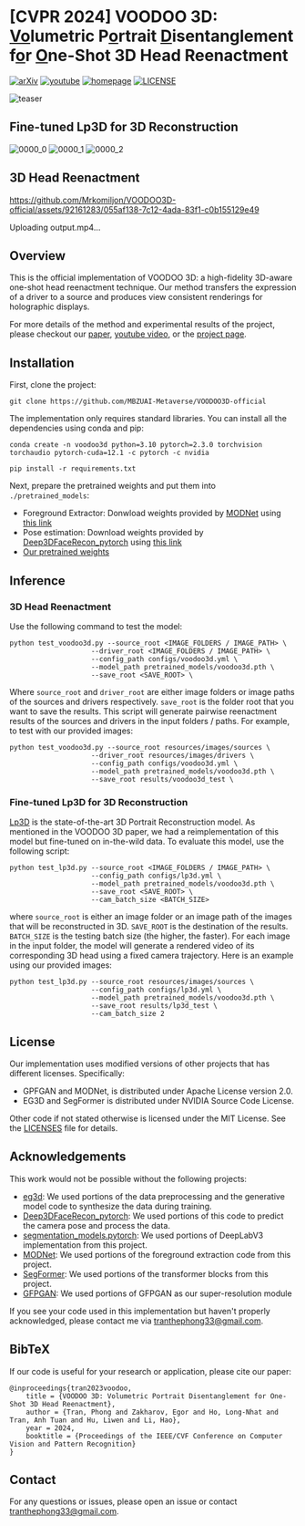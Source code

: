 # [CVPR 2024] VOODOO 3D: <ins>Vo</ins>lumetric P<ins>o</ins>rtrait <ins>D</ins>isentanglement f<ins>o</ins>r <ins>O</ins>ne-Shot 3D Head Reenactment

[![arXiv](https://img.shields.io/badge/arXiv-2312.04651-red?logo=arxiv&logoColor=red)](https://arxiv.org/abs/2312.04651)
[![youtube](https://img.shields.io/badge/video-Youtube-white?logo=youtube&logoColor=red)](https://arxiv.org/abs/2312.04651)
[![homepage](https://img.shields.io/badge/project-Homepage-orange?logo=Homepage&logoColor=orange)](https://arxiv.org/abs/2312.04651)
[![LICENSE](https://img.shields.io/badge/license-MIT-blue?logo=C&logoColor=blue)](https://github.com/MBZUAI-Metaverse/VOODOO3D-official/LICENSE)

![teaser](./resources/github_readme/teaser.gif)

## Fine-tuned Lp3D for 3D Reconstruction


![0000_0](https://github.com/Mrkomiljon/VOODOO3D-official/assets/92161283/4c82aa93-d6bc-4d6e-a845-f899f9467b58)
![0000_1](https://github.com/Mrkomiljon/VOODOO3D-official/assets/92161283/bc0ff381-db9e-4c32-9af5-37b5a3f94eca)
![0000_2](https://github.com/Mrkomiljon/VOODOO3D-official/assets/92161283/e537f6bd-f5ec-4c4a-b1ef-feeba64742a4)


## 3D Head Reenactment

https://github.com/Mrkomiljon/VOODOO3D-official/assets/92161283/055af138-7c12-4ada-83f1-c0b155129e49




Uploading output.mp4…



## Overview
This is the official implementation of VOODOO 3D: a high-fidelity 3D-aware one-shot head reenactment technique. Our method transfers the expression of a driver to a source and produces view consistent renderings for holographic displays.

For more details of the method and experimental results of the project, please checkout our [paper](https://arxiv.org/abs/2312.04651), [youtube video](https://www.youtube.com/watch?v=Gu3oPG0_BaE), or the [project page](https://p0lyfish.github.io/voodoo3d/).

## Installation
First, clone the project:
```
git clone https://github.com/MBZUAI-Metaverse/VOODOO3D-official
```
The implementation only requires standard libraries. You can install all the dependencies using conda and pip:
```
conda create -n voodoo3d python=3.10 pytorch=2.3.0 torchvision torchaudio pytorch-cuda=12.1 -c pytorch -c nvidia

pip install -r requirements.txt
```

Next, prepare the pretrained weights and put them into `./pretrained_models`:
- Foreground Extractor: Donwload weights provided by [MODNet](https://github.com/ZHKKKe/MODNet) using [this link](https://drive.google.com/file/d/1mcr7ALciuAsHCpLnrtG_eop5-EYhbCmz/view?usp=drive_link)
- Pose estimation: Download weights provided by [Deep3DFaceRecon_pytorch](https://github.com/sicxu/Deep3DFaceRecon_pytorch) using [this link](https://mbzuaiac-my.sharepoint.com/:u:/g/personal/the_tran_mbzuai_ac_ae/EXlLGrp1Km1EkhObscL8r18BwI39MEq-4QLHb5MQMN0egw?e=gNfQI9)
- [Our pretrained weights](https://mbzuaiac-my.sharepoint.com/:u:/g/personal/the_tran_mbzuai_ac_ae/ETxx3EQF6QFPkviUD9ivk6EBmdVrE8_0j8qtIi59ThkBBQ?e=UkSCh2)

## Inference
### 3D Head Reenactment
Use the following command to test the model:
```
python test_voodoo3d.py --source_root <IMAGE_FOLDERS / IMAGE_PATH> \
                    --driver_root <IMAGE_FOLDERS / IMAGE_PATH> \
                    --config_path configs/voodoo3d.yml \
                    --model_path pretrained_models/voodoo3d.pth \
                    --save_root <SAVE_ROOT> \
```
Where `source_root` and `driver_root` are either image folders or image paths of the sources and drivers respectively. `save_root` is the folder root that you want to save the results. This script will generate pairwise reenactment results of the sources and drivers in the input folders / paths. For example, to test with our provided images:
```
python test_voodoo3d.py --source_root resources/images/sources \
                    --driver_root resources/images/drivers \
                    --config_path configs/voodoo3d.yml \
                    --model_path pretrained_models/voodoo3d.pth \
                    --save_root results/voodoo3d_test \
```
### Fine-tuned Lp3D for 3D Reconstruction
[Lp3D](https://research.nvidia.com/labs/nxp/lp3d/) is the state-of-the-art 3D Portrait Reconstruction model. As mentioned in the VOODOO 3D paper, we had a reimplementation of this model but fine-tuned on in-the-wild data. To evaluate this model, use the following script:
```
python test_lp3d.py --source_root <IMAGE_FOLDERS / IMAGE_PATH> \
                    --config_path configs/lp3d.yml \
                    --model_path pretrained_models/voodoo3d.pth \
                    --save_root <SAVE_ROOT> \
                    --cam_batch_size <BATCH_SIZE>
```
where `source_root` is either an image folder or an image path of the images that will be reconstructed in 3D. `SAVE_ROOT` is the destination of the results. `BATCH_SIZE` is the testing batch size (the higher, the faster). For each image in the input folder, the model will generate a rendered video of its corresponding 3D head using a fixed camera trajectory. Here is an example using our provided images:
```
python test_lp3d.py --source_root resources/images/sources \
                    --config_path configs/lp3d.yml \
                    --model_path pretrained_models/voodoo3d.pth \
                    --save_root results/lp3d_test \
                    --cam_batch_size 2
```

## License

Our implementation uses modified versions of other projects that has different licenses. Specifically:
- GPFGAN and MODNet,  is distributed under Apache License version 2.0.
- EG3D and SegFormer is distributed under NVIDIA Source Code License.

Other code if not stated otherwise is licensed under the MIT License. See the [LICENSES](LICENSES) file for details.

## Acknowledgements
This work would not be possible without the following projects:

- [eg3d](https://github.com/NVlabs/eg3d): We used portions of the data preprocessing and the generative model code to synthesize the data during training.
- [Deep3DFaceRecon_pytorch](https://github.com/sicxu/Deep3DFaceRecon_pytorch): We used portions of this code to predict the camera pose and process the data.
- [segmentation_models.pytorch](https://github.com/qubvel/segmentation_models.pytorch): We used portions of DeepLabV3 implementation from this project.
- [MODNet](https://github.com/ZHKKKe/MODNet): We used portions of the foreground extraction code from this project.
- [SegFormer](https://github.com/NVlabs/SegFormer): We used portions of the transformer blocks from this project.
- [GFPGAN](https://github.com/TencentARC/GFPGAN): We used portions of GFPGAN as our super-resolution module

If you see your code used in this implementation but haven't properly acknowledged, please contact me via [tranthephong33@gmail.com](tranthephong33@gmail.com).

## BibTeX
If our code is useful for your research or application, please cite our paper:
```
@inproceedings{tran2023voodoo,
	title = {VOODOO 3D: Volumetric Portrait Disentanglement for One-Shot 3D Head Reenactment},
	author = {Tran, Phong and Zakharov, Egor and Ho, Long-Nhat and Tran, Anh Tuan and Hu, Liwen and Li, Hao},
	year = 2024,
	booktitle = {Proceedings of the IEEE/CVF Conference on Computer Vision and Pattern Recognition}
}
```

## Contact
For any questions or issues, please open an issue or contact [tranthephong33@gmail.com](mailto:tranthephong33@gmail.com).
